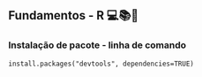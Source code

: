 ## Fundamentos - R  💻📚🎲

### Instalação de pacote - linha de comando
`install.packages("devtools", dependencies=TRUE)`
